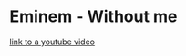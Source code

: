 <html>
  <head>
    <meta charset="utf-8">
    <meta name="keyword" content="Eminem - Without me, Eminem, Withouth me, songs">
    <meta name="description" content="My website">
  </head>

  <body>
    <h1> Eminem - Without me </h1>
    <a href="https://www.youtube.com/watch?v=BA_c3bGQXlQ&pbjreload=10" target="_blank"> link to a youtube video</a>
    <a href="https://www.youtube.com/watch?v=4jYYHaTwWvY" target="_blank" link to another youtube video</a>
  </body>
</html>
